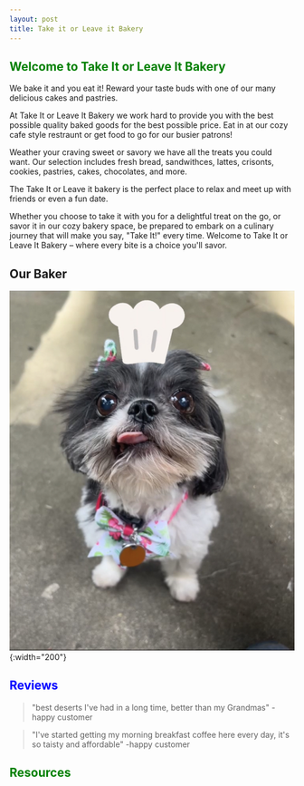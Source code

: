```yaml
---
layout: post
title: Take it or Leave it Bakery
---
```


## <span style="color:green">Welcome to Take It or Leave It Bakery</span>

We bake it and you eat it! Reward your taste buds with one of our many delicious cakes and pastries.

At Take It or Leave It Bakery we work hard to provide you with the best possible quality baked goods for the best possible price. Eat in at our cozy cafe style restraunt or get food to go for our busier patrons!

Weather your craving sweet or savory we have all the treats you could want. Our selection includes fresh bread, sandwithces, lattes, crisonts, cookies, pastries, cakes, chocolates, and more. 

The Take It or Leave it bakery is the perfect place to relax and meet up with friends or even a fun date. 

Whether you choose to take it with you for a delightful treat on the go, or savor it in our cozy bakery space, be prepared to embark on a culinary journey that will make you say, "Take It!" every time. Welcome to Take It or Leave It Bakery – where every bite is a choice you'll savor.

## <span style="color💙">Our Baker</span>

![logo](./assets/images/IMG_7935.jpg){:width="200"}

## <span style="color:blue">Reviews</span>

>"best deserts I've had in a long time, better than my Grandmas"
-happy customer

>"I've started getting my morning breakfast coffee here every day, it's so taisty and affordable"
-happy customer


## <span style="color:green">Resources</span>


